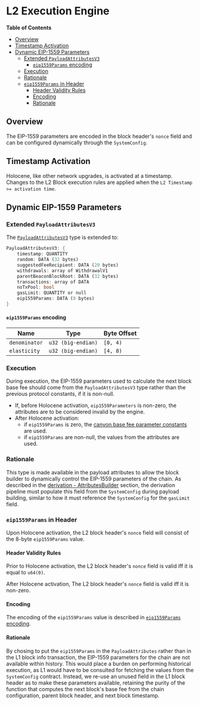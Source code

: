 # L2 Execution Engine

<!-- START doctoc generated TOC please keep comment here to allow auto update -->
<!-- DON'T EDIT THIS SECTION, INSTEAD RE-RUN doctoc TO UPDATE -->
**Table of Contents**

- [Overview](#overview)
- [Timestamp Activation](#timestamp-activation)
- [Dynamic EIP-1559 Parameters](#dynamic-eip-1559-parameters)
  - [Extended `PayloadAttributesV3`](#extended-payloadattributesv3)
    - [`eip1559Params` encoding](#eip1559params-encoding)
  - [Execution](#execution)
  - [Rationale](#rationale)
  - [`eip1559Params` in Header](#eip1559params-in-header)
    - [Header Validity Rules](#header-validity-rules)
    - [Encoding](#encoding)
    - [Rationale](#rationale-1)

<!-- END doctoc generated TOC please keep comment here to allow auto update -->

## Overview

The EIP-1559 parameters are encoded in the block header's `nonce` field and can be
configured dynamically through the `SystemConfig`.

## Timestamp Activation

Holocene, like other network upgrades, is activated at a timestamp.
Changes to the L2 Block execution rules are applied when the `L2 Timestamp >= activation time`.

## Dynamic EIP-1559 Parameters

### Extended `PayloadAttributesV3`

The [`PayloadAttributesV3`](https://github.com/ethereum/execution-apis/blob/cea7eeb642052f4c2e03449dc48296def4aafc24/src/engine/cancun.md#payloadattributesv3)
type is extended to:

```rs
PayloadAttributesV3: {
    timestamp: QUANTITY
    random: DATA (32 bytes)
    suggestedFeeRecipient: DATA (20 bytes)
    withdrawals: array of WithdrawalV1
    parentBeaconBlockRoot: DATA (32 bytes)
    transactions: array of DATA
    noTxPool: bool
    gasLimit: QUANTITY or null
    eip1559Params: DATA (8 bytes)
}
```

#### `eip1559Params` encoding

| Name          | Type               | Byte Offset |
| ------------- | ------------------ | ----------- |
| `denominator` | `u32 (big-endian)` | `[0, 4)`    |
| `elasticity`  | `u32 (big-endian)` | `[4, 8)`    |

### Execution

During execution, the EIP-1559 parameters used to calculate the next block base fee should come from the
`PayloadAttributesV3` type rather than the previous protocol constants, if it is non-null.

- If, before Holocene activation, `eip1559Parameters` is non-zero, the attributes are to be considered invalid by the
  engine.
- After Holocene activation:
  - if `eip1559Params` is zero, the [canyon base fee parameter constants](../exec-engine.md#1559-parameters) are
    used.
  - if `eip1559Params` are non-null, the values from the attributes are used.

### Rationale

This type is made available in the payload attributes to allow the block builder to dynamically control the EIP-1559
parameters of the chain. As described in the [derivation - AttributesBuilder](./derivation.md#attributes-builder)
section, the derivation pipeline must populate this field from the `SystemConfig` during payload building, similar to
how it must reference the `SystemConfig` for the `gasLimit` field.

### `eip1559Params` in Header

Upon Holocene activation, the L2 block header's `nonce` field will consist of the 8-byte `eip1559Params` value.

#### Header Validity Rules

Prior to Holocene activation, the L2 block header's `nonce` field is valid iff it is equal to `u64(0)`.

After Holocene activation, The L2 block header's `nonce` field is valid iff it is non-zero.

#### Encoding

The encoding of the `eip1559Params` value is described in [`eip1559Params` encoding](#eip1559params-encoding).

#### Rationale

By chosing to put the `eip1559Params` in the `PayloadAttributes` rather than in the L1 block info transaction,
the EIP-1559 parameters for the chain are not available within history. This would place a burden on performing
historical execution, as L1 would have to be consulted for fetching the values from the `SystemConfig` contract.
Instead, we re-use an unused field in the L1 block header as to make these parameters available, retaining the
purity of the function that computes the next block's base fee from the chain configuration, parent block header,
and next block timestamp.
